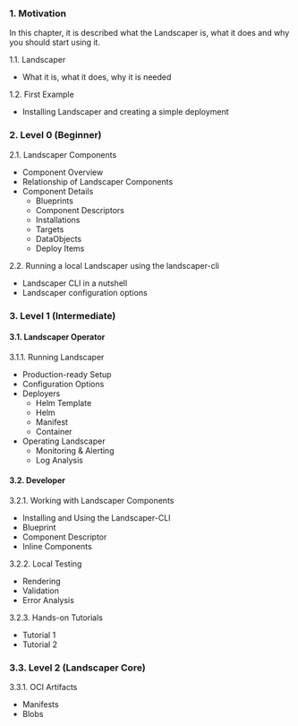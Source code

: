 ### 1. Motivation
In this chapter, it is described what the Landscaper is, what it does and why you should start using it.

1.1. Landscaper 
- What it is, what it does, why it is needed

1.2. First Example 
- Installing Landscaper and creating a simple deployment


### 2. Level 0 (Beginner)

2.1. Landscaper Components
- Component Overview
- Relationship of Landscaper Components
- Component Details
  - Blueprints
  - Component Descriptors
  - Installations
  - Targets
  - DataObjects
  - Deploy Items
  
2.2. Running a local Landscaper using the landscaper-cli
- Landscaper CLI in a nutshell
- Landscaper configuration options

### 3. Level 1 (Intermediate) 

#### 3.1. Landscaper Operator

3.1.1. Running Landscaper
  - Production-ready Setup
  - Configuration Options
  - Deployers
    - Helm Template 
    - Helm 
    - Manifest
    - Container 
  - Operating Landscaper
    - Monitoring & Alerting
    - Log Analysis

#### 3.2. Developer
  
3.2.1. Working with Landscaper Components
- Installing and Using the Landscaper-CLI
- Blueprint
- Component Descriptor
- Inline Components

3.2.2. Local Testing
  - Rendering
  - Validation
  - Error Analysis

3.2.3. Hands-on Tutorials
- Tutorial 1
- Tutorial 2 


### 3.3. Level 2 (Landscaper Core)

3.3.1. OCI Artifacts
- Manifests
- Blobs
